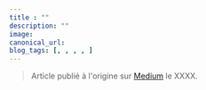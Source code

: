 ```yaml
---
title : ""
description: ""
image:
canonical_url:
blog_tags: [, , , , ]
---
```



> Article publié à l'origine sur [Medium](https) le XXXX.

